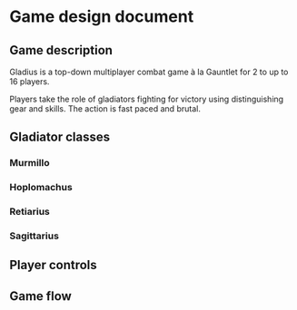 # Game design document

## Game description

Gladius is a top-down multiplayer combat game à la Gauntlet for 2 to up to 16
players.

Players take the role of gladiators fighting for victory using distinguishing
gear and skills. The action is fast paced and brutal.

## Gladiator classes

### Murmillo

### Hoplomachus

### Retiarius

### Sagittarius

## Player controls

## Game flow

